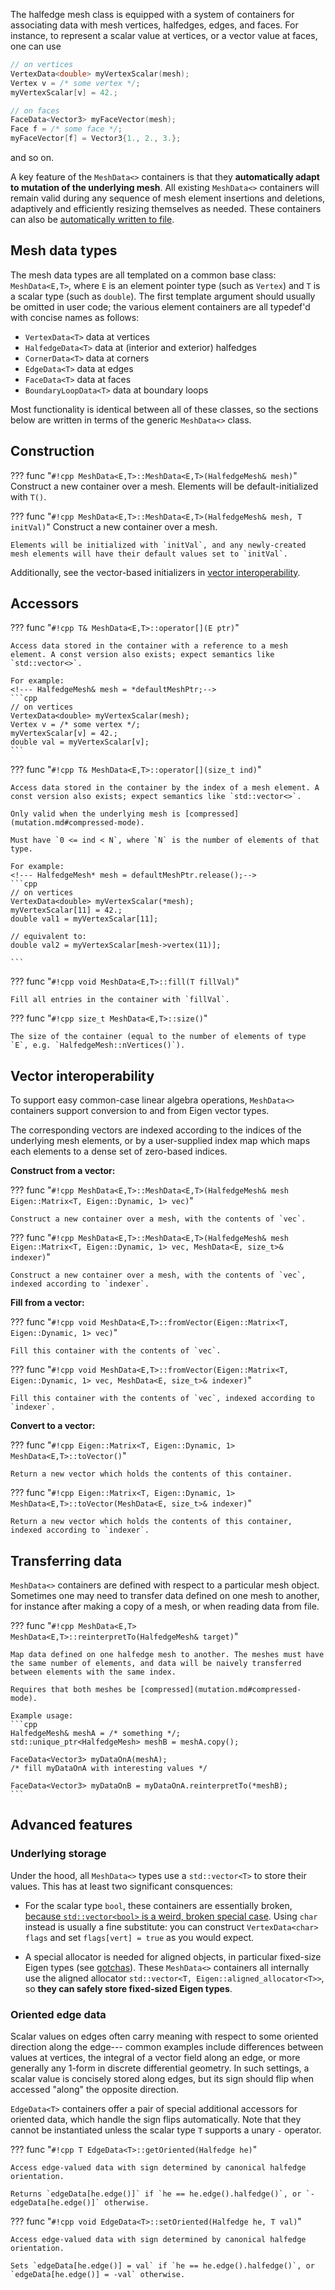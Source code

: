 The halfedge mesh class is equipped with a system of containers for associating data with mesh vertices, halfedges, edges, and faces. For instance, to represent a scalar value at vertices, or a vector value at faces, one can use 

<!--- HalfedgeMesh& mesh = *defaultMeshPtr;-->
```cpp
// on vertices
VertexData<double> myVertexScalar(mesh);
Vertex v = /* some vertex */;
myVertexScalar[v] = 42.;

// on faces
FaceData<Vector3> myFaceVector(mesh);
Face f = /* some face */;
myFaceVector[f] = Vector3{1., 2., 3.};
```
and so on.


A key feature of the `MeshData<>` containers is that they **automatically adapt to mutation of the underlying mesh**. All existing `MeshData<>` containers will remain valid during any sequence of mesh element insertions and deletions, adaptively and efficiently resizing themselves as needed. These containers can also be [automatically written to file](io.md#serializing-containers).


## Mesh data types

The mesh data types are all templated on a common base class: `MeshData<E,T>`, where `E` is an element pointer type (such as `Vertex`) and `T` is a scalar type (such as `double`). The first template argument should usually be omitted in user code; the various element containers are all typedef'd with concise names as follows:

- `VertexData<T>` data at vertices
- `HalfedgeData<T>` data at (interior and exterior) halfedges 
- `CornerData<T>` data at corners
- `EdgeData<T>` data at edges 
- `FaceData<T>` data at faces 
- `BoundaryLoopData<T>` data at boundary loops

Most functionality is identical between all of these classes, so the sections below are written in terms of the generic `MeshData<>` class.

## Construction


??? func "`#!cpp MeshData<E,T>::MeshData<E,T>(HalfedgeMesh& mesh)`"
    Construct a new container over a mesh. Elements will be default-initialized with `T()`.

??? func "`#!cpp MeshData<E,T>::MeshData<E,T>(HalfedgeMesh& mesh, T initVal)`"
    Construct a new container over a mesh. 
    
    Elements will be initialized with `initVal`, and any newly-created mesh elements will have their default values set to `initVal`.

Additionally, see the vector-based initializers in [vector interoperability](containers.md#vector-interoperability).


## Accessors

??? func "`#!cpp T& MeshData<E,T>::operator[](E ptr)`"

    Access data stored in the container with a reference to a mesh element. A const version also exists; expect semantics like `std::vector<>`.

    For example:
    <!--- HalfedgeMesh& mesh = *defaultMeshPtr;-->
    ```cpp
    // on vertices
    VertexData<double> myVertexScalar(mesh);
    Vertex v = /* some vertex */;
    myVertexScalar[v] = 42.;
    double val = myVertexScalar[v];
    ```

??? func "`#!cpp T& MeshData<E,T>::operator[](size_t ind)`"

    Access data stored in the container by the index of a mesh element. A const version also exists; expect semantics like `std::vector<>`.

    Only valid when the underlying mesh is [compressed](mutation.md#compressed-mode).
    
    Must have `0 <= ind < N`, where `N` is the number of elements of that type.

    For example:
    <!--- HalfedgeMesh* mesh = defaultMeshPtr.release();-->
    ```cpp
    // on vertices
    VertexData<double> myVertexScalar(*mesh);
    myVertexScalar[11] = 42.;
    double val1 = myVertexScalar[11];

    // equivalent to:
    double val2 = myVertexScalar[mesh->vertex(11)];

    ```
    

??? func "`#!cpp void MeshData<E,T>::fill(T fillVal)`"

    Fill all entries in the container with `fillVal`.

??? func "`#!cpp size_t MeshData<E,T>::size()`"

    The size of the container (equal to the number of elements of type `E`, e.g. `HalfedgeMesh::nVertices()`).


## Vector interoperability

To support easy common-case linear algebra operations, `MeshData<>` containers support conversion to and from Eigen vector types.

The corresponding vectors are indexed according to the indices of the underlying mesh elements, or by a user-supplied index map which maps each elements to a dense set of zero-based indices.


**Construct from a vector:**

??? func "`#!cpp MeshData<E,T>::MeshData<E,T>(HalfedgeMesh& mesh Eigen::Matrix<T, Eigen::Dynamic, 1> vec)`"

    Construct a new container over a mesh, with the contents of `vec`.
  

??? func "`#!cpp MeshData<E,T>::MeshData<E,T>(HalfedgeMesh& mesh Eigen::Matrix<T, Eigen::Dynamic, 1> vec, MeshData<E, size_t>& indexer)`"

    Construct a new container over a mesh, with the contents of `vec`, indexed according to `indexer`.


**Fill from a vector:**

??? func "`#!cpp void MeshData<E,T>::fromVector(Eigen::Matrix<T, Eigen::Dynamic, 1> vec)`"

    Fill this container with the contents of `vec`.
    

??? func "`#!cpp void MeshData<E,T>::fromVector(Eigen::Matrix<T, Eigen::Dynamic, 1> vec, MeshData<E, size_t>& indexer)`"

    Fill this container with the contents of `vec`, indexed according to `indexer`.


**Convert to a vector:**

??? func "`#!cpp Eigen::Matrix<T, Eigen::Dynamic, 1> MeshData<E,T>::toVector()`"

    Return a new vector which holds the contents of this container.
    

??? func "`#!cpp Eigen::Matrix<T, Eigen::Dynamic, 1> MeshData<E,T>::toVector(MeshData<E, size_t>& indexer)`"

    Return a new vector which holds the contents of this container, indexed according to `indexer`.
    

    


## Transferring data

`MeshData<>` containers are defined with respect to a particular mesh object. Sometimes one may need to transfer data defined on one mesh to another, for instance after making a copy of a mesh, or when reading data from file.

??? func "`#!cpp MeshData<E,T> MeshData<E,T>::reinterpretTo(HalfedgeMesh& target)`"

    Map data defined on one halfedge mesh to another. The meshes must have the same number of elements, and data will be naively transferred between elements with the same index.

    Requires that both meshes be [compressed](mutation.md#compressed-mode).

    Example usage:
    ```cpp
    HalfedgeMesh& meshA = /* something */;
    std::unique_ptr<HalfedgeMesh> meshB = meshA.copy();

    FaceData<Vector3> myDataOnA(meshA);
    /* fill myDataOnA with interesting values */

    FaceData<Vector3> myDataOnB = myDataOnA.reinterpretTo(*meshB);
    ```


## Advanced features

### Underlying storage

Under the hood, all `MeshData<>` types use a `std::vector<T>` to store their values. This has at least two significant consquences:

- For the scalar type `bool`, these containers are essentially broken, [because `std::vector<bool>` is a weird, broken special case](https://stackoverflow.com/questions/17794569/why-is-vectorbool-not-a-stl-container). Using `char` instead is usually a fine substitute: you can construct `VertexData<char> flags` and set `flags[vert] = true` as you would expect.

- A special allocator is needed for aligned objects, in particular fixed-size Eigen types (see [gotchas](/numerical/matrix_types#gotchas)). These `MeshData<>` containers all internally use the aligned allocator `std::vector<T, Eigen::aligned_allocator<T>>`, so **they can safely store fixed-sized Eigen types**.

### Oriented edge data 

<!--TODO reword...-->
Scalar values on edges often carry meaning with respect to some oriented direction along the edge--- common examples include differences between values at vertices, the integral of a vector field along an edge, or more generally any 1-form in discrete differential geometry. In such settings, a scalar value is concisely stored along edges, but its sign should flip when accessed "along" the opposite direction.

`EdgeData<T>` containers offer a pair of special additional accessors for oriented data, which handle the sign flips automatically. Note that they cannot be instantiated unless the scalar type `T` supports a unary `-` operator.

??? func "`#!cpp T EdgeData<T>::getOriented(Halfedge he)`"

    Access edge-valued data with sign determined by canonical halfedge orientation.

    Returns `edgeData[he.edge()]` if `he == he.edge().halfedge()`, or `-edgeData[he.edge()]` otherwise.


??? func "`#!cpp void EdgeData<T>::setOriented(Halfedge he, T val)`"
    
    Access edge-valued data with sign determined by canonical halfedge orientation.

    Sets `edgeData[he.edge()] = val` if `he == he.edge().halfedge()`, or `edgeData[he.edge()] = -val` otherwise.

